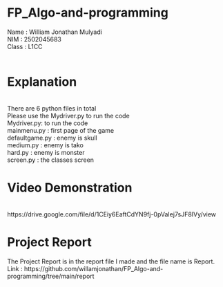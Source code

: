 <h1> FP_Algo-and-programming</h1>
Name : William Jonathan Mulyadi<br>
NIM : 2502045683<br>
Class : L1CC<br>
<br>
<h1>Explanation</h1><br>
There are 6 python files in total<br>
Please use the Mydriver.py to run the code<br>
Mydriver.py: to run the code <br>
mainmenu.py : first page of the game <br>
defaultgame.py : enemy is skull <br>
medium.py : enemy is tako <br>
hard.py : enemy is monster <br>
screen.py : the classes screen <br>
<h1> Video Demonstration</h1><br>
https://drive.google.com/file/d/1CEiy6EaftCdYN9fj-0pVaIej7sJF8IVy/view
<h1>Project Report</h1>
The Project Report is in the report file I made and the file name is Report.<br>
Link : https://github.com/willamjonathan/FP_Algo-and-programming/tree/main/report
